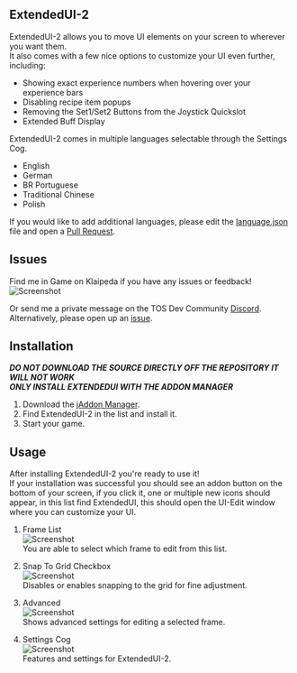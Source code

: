 
## ExtendedUI-2

ExtendedUI-2 allows you to move UI elements on your screen to wherever you want them.  
It also comes with a few nice options to customize your UI even further, including:
- Showing exact experience numbers when hovering over your experience bars
- Disabling recipe item popups
- Removing the Set1/Set2 Buttons from the Joystick Quickslot
- Extended Buff Display

ExtendedUI-2 comes in multiple languages selectable through the Settings Cog.
- English
- German
- BR Portuguese
- Traditional Chinese
- Polish

If you would like to add additional languages, please edit the [language.json](https://github.com/MizukiBelhi/ExtendedUI/blob/master/src/language/language.json) file and open a [Pull Request](https://github.com/MizukiBelhi/ExtendedUI/pulls).

## Issues
Find me in Game on Klaipeda if you have any issues or feedback!  
![Screenshot](https://i.gyazo.com/916326ff19724beb825a08f7a7c85d80.png)

Or send me a private message on the TOS Dev Community [Discord](https://discord.gg/hgxRFwy).  
Alternatively, please open up an [issue](https://github.com/MizukiBelhi/ExtendedUI/issues).


## Installation

___DO NOT DOWNLOAD THE SOURCE DIRECTLY OFF THE REPOSITORY IT WILL NOT WORK___  
___ONLY INSTALL EXTENDEDUI WITH THE ADDON MANAGER___

1. Download the [jAddon Manager](https://github.com/JTosAddon/Tree-of-Savior-Addon-Manager/releases).
2. Find ExtendedUI-2 in the list and install it.
3. Start your game.


## Usage

After installing ExtendedUI-2 you're ready to use it!  
If your installation was successful you should see an addon button on the bottom of your screen, if you click it, one or multiple new icons should appear, in this list find ExtendedUI, this should open the UI-Edit window where you can customize your UI.

1. Frame List  
![Screenshot](https://i.gyazo.com/154807065931c9f65523076243151f7c.png)  
You are able to select which frame to edit from this list.

2. Snap To Grid Checkbox  
![Screenshot](https://i.gyazo.com/29ffe227862b74e65a98d6d9450263c5.png)  
Disables or enables snapping to the grid for fine adjustment.

3. Advanced  
![Screenshot](https://i.gyazo.com/91f908de6c817dc5c5aef1dfeb436256.png)  
Shows advanced settings for editing a selected frame.

4. Settings Cog  
![Screenshot](https://i.gyazo.com/a9f697cf4993838b43c112c978e73ec0.png)  
Features and settings for ExtendedUI-2.  



